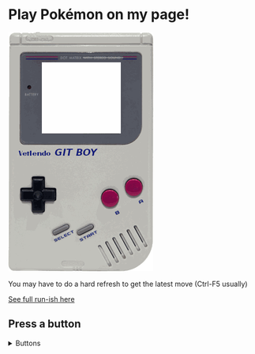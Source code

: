 # Play Pokémon on my page! 
![Latest move](pillow_imagedraw.gif)

You may have to do a hard refresh to get the latest move (Ctrl-F5 usually)

[See full run-ish here](https://raw.githubusercontent.com/vetlemangrud/vetlemangrud/main/complete.mp4)

## Press a button
<details>
<summary>
Buttons
</summary>

[A](https://github.com/vetlemangrud/vetlemangrud/issues/new?body=Do+not+change+any+text%2C+just+click+%22Submit+new+issue%22.+When+the+issue+has+been+closed%2C+that+means+it+has+been+processed+%28Takes+around+40+seconds%29.+%0D%0A%0D%0ATo+view+the+new+state%2C+you+may+have+to+do+a+hard+reload+%28Typically+Ctrl%2BF5%29+on+the+readme.&title=A)

[B](https://github.com/vetlemangrud/vetlemangrud/issues/new?body=Do+not+change+any+text%2C+just+click+%22Submit+new+issue%22.+When+the+issue+has+been+closed%2C+that+means+it+has+been+processed+%28Takes+around+40+seconds%29.+%0D%0A%0D%0ATo+view+the+new+state%2C+you+may+have+to+do+a+hard+reload+%28Typically+Ctrl%2BF5%29+on+the+readme.&title=B)

[UP](https://github.com/vetlemangrud/vetlemangrud/issues/new?body=Do+not+change+any+text%2C+just+click+%22Submit+new+issue%22.+When+the+issue+has+been+closed%2C+that+means+it+has+been+processed+%28Takes+around+40+seconds%29.+%0D%0A%0D%0ATo+view+the+new+state%2C+you+may+have+to+do+a+hard+reload+%28Typically+Ctrl%2BF5%29+on+the+readme.&title=UP)

[DOWN](https://github.com/vetlemangrud/vetlemangrud/issues/new?body=Do+not+change+any+text%2C+just+click+%22Submit+new+issue%22.+When+the+issue+has+been+closed%2C+that+means+it+has+been+processed+%28Takes+around+40+seconds%29.+%0D%0A%0D%0ATo+view+the+new+state%2C+you+may+have+to+do+a+hard+reload+%28Typically+Ctrl%2BF5%29+on+the+readme.&title=DOWN)

[RIGHT](https://github.com/vetlemangrud/vetlemangrud/issues/new?body=Do+not+change+any+text%2C+just+click+%22Submit+new+issue%22.+When+the+issue+has+been+closed%2C+that+means+it+has+been+processed+%28Takes+around+40+seconds%29.+%0D%0A%0D%0ATo+view+the+new+state%2C+you+may+have+to+do+a+hard+reload+%28Typically+Ctrl%2BF5%29+on+the+readme.&title=RIGHT)

[LEFT](https://github.com/vetlemangrud/vetlemangrud/issues/new?body=Do+not+change+any+text%2C+just+click+%22Submit+new+issue%22.+When+the+issue+has+been+closed%2C+that+means+it+has+been+processed+%28Takes+around+40+seconds%29.+%0D%0A%0D%0ATo+view+the+new+state%2C+you+may+have+to+do+a+hard+reload+%28Typically+Ctrl%2BF5%29+on+the+readme.&title=LEFT)

[START](https://github.com/vetlemangrud/vetlemangrud/issues/new?body=Do+not+change+any+text%2C+just+click+%22Submit+new+issue%22.+When+the+issue+has+been+closed%2C+that+means+it+has+been+processed+%28Takes+around+40+seconds%29.+%0D%0A%0D%0ATo+view+the+new+state%2C+you+may+have+to+do+a+hard+reload+%28Typically+Ctrl%2BF5%29+on+the+readme.&title=START)

[SELECT](https://github.com/vetlemangrud/vetlemangrud/issues/new?body=Do+not+change+any+text%2C+just+click+%22Submit+new+issue%22.+When+the+issue+has+been+closed%2C+that+means+it+has+been+processed+%28Takes+around+40+seconds%29.+%0D%0A%0D%0ATo+view+the+new+state%2C+you+may+have+to+do+a+hard+reload+%28Typically+Ctrl%2BF5%29+on+the+readme.&title=SELECT)

</details>
